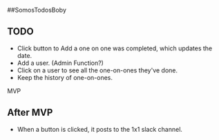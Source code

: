 #\#SomosTodosBoby

## TODO

- Click button to Add a one on one was completed, which updates the date.
- Add a user. (Admin Function?)
- Click on a user to see all the one-on-ones they've done.
- Keep the history of one-on-ones.

MVP

## After MVP

- When a button is clicked, it posts to the 1x1 slack channel.


